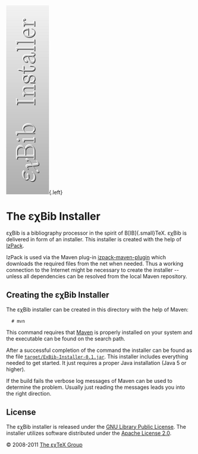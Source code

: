 ![](src/images/ExBib-Installer-side.png){.left}

The εχBib Installer
===================

εχBib is a bibliography processor in the spirit of
B[IB]{.small}TeX. εχBib is delivered in form of an
installer. This installer is created with the help of
[IzPack](http://izpack.org).

IzPack is used via the Maven plug-in
[izpack-maven-plugin](http://izpack.codehaus.org/izpack-maven-plugin/)
which downloads the required files from the net when needed. Thus a
working connection to the Internet might be necessary to create the
installer -- unless all dependencies can be resolved from the local
Maven repository.

Creating the εχBib Installer
----------------------------

The εχBib installer can be created in this directory with the help of
Maven:

      # mvn

This command requires that [Maven](http://maven.apache.org) is properly
installed on your system and the executable can be found on the search
path.

After a successful completion of the command the installer can be found
as the file
[`target/ExBib-Installer-0.1.jar`](target/ExBib-Installer-0.1.jar). This
installer includes everything needed to get started. It just requires a
proper Java installation (Java 5 or higher).

If the build fails the verbose log messages of Maven can be used to
determine the problem. Usually just reading the messages leads you into
the right direction.

License
-------

The εχBib installer is released under the [GNU Library Public
License](LICENSE.html). The installer utilizes software distributed
under the [Apache License
2.0](http://www.apache.org/licenses/LICENSE-2.0.html).

© 2008-2011 [The εχTeX Group](mailto:extex@dante.de)
